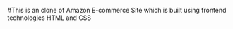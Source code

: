 #This is an clone of Amazon E-commerce Site which is built using frontend technologies HTML and CSS
